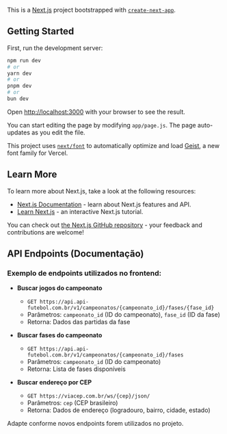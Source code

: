 This is a [Next.js](https://nextjs.org) project bootstrapped with [`create-next-app`](https://github.com/vercel/next.js/tree/canary/packages/create-next-app).

## Getting Started

First, run the development server:

```bash
npm run dev
# or
yarn dev
# or
pnpm dev
# or
bun dev
```

Open [http://localhost:3000](http://localhost:3000) with your browser to see the result.

You can start editing the page by modifying `app/page.js`. The page auto-updates as you edit the file.

This project uses [`next/font`](https://nextjs.org/docs/app/building-your-application/optimizing/fonts) to automatically optimize and load [Geist](https://vercel.com/font), a new font family for Vercel.

## Learn More

To learn more about Next.js, take a look at the following resources:

- [Next.js Documentation](https://nextjs.org/docs) - learn about Next.js features and API.
- [Learn Next.js](https://nextjs.org/learn) - an interactive Next.js tutorial.

You can check out [the Next.js GitHub repository](https://github.com/vercel/next.js) - your feedback and contributions are welcome!

## API Endpoints (Documentação)

### Exemplo de endpoints utilizados no frontend:

- **Buscar jogos do campeonato**

  - `GET https://api.api-futebol.com.br/v1/campeonatos/{campeonato_id}/fases/{fase_id}`
  - Parâmetros: `campeonato_id` (ID do campeonato), `fase_id` (ID da fase)
  - Retorna: Dados das partidas da fase

- **Buscar fases do campeonato**

  - `GET https://api.api-futebol.com.br/v1/campeonatos/{campeonato_id}/fases`
  - Parâmetros: `campeonato_id` (ID do campeonato)
  - Retorna: Lista de fases disponíveis

- **Buscar endereço por CEP**
  - `GET https://viacep.com.br/ws/{cep}/json/`
  - Parâmetros: `cep` (CEP brasileiro)
  - Retorna: Dados de endereço (logradouro, bairro, cidade, estado)

Adapte conforme novos endpoints forem utilizados no projeto.
